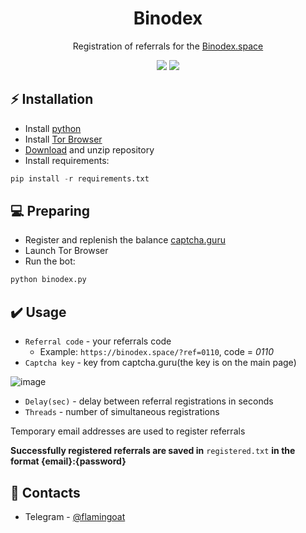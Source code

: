 <h1 align="center">Binodex</h1>

<p align="center">Registration of referrals for the <a href="https://binodex.space/">Binodex.space</a></p>
<p align="center">
<img src="https://img.shields.io/badge/python-3670A0?style=for-the-badge&logo=python&logoColor=ffdd54">
<img src="https://img.shields.io/badge/Tor-7D4698?style=for-the-badge&logo=Tor-Browser&logoColor=white">
</p>

## ⚡ Installation
+ Install [python](https://www.google.com/search?client=opera&q=how+install+python)
+ Install [Tor Browser](https://www.torproject.org/download/)
+ [Download](https://sites.northwestern.edu/researchcomputing/resources/downloading-from-github) and unzip repository
+ Install requirements:
```python
pip install -r requirements.txt
```

## 💻 Preparing
+ Register and replenish the balance <a href="https://captcha.guru/">captcha.guru</a>
+ Launch Tor Browser
+ Run the bot:
```python
python binodex.py
```

## ✔️ Usage
+ ```Referral code``` - your referrals code
  + Example: ```https://binodex.space/?ref=0110```, code = <i>0110</i>
+ ```Captcha key``` - key from captcha.guru(the key is on the main page)

![image](https://user-images.githubusercontent.com/119711235/209572783-62ee781d-e3ee-4f0c-a16a-6d41696421ea.png)

+ ```Delay(sec)``` - delay between referral registrations in seconds
+ ```Threads``` - number of simultaneous registrations

Temporary email addresses are used to register referrals

**Successfully registered referrals are saved in** ```registered.txt``` **in the format {email}:{password}**

## 📧 Contacts
+ Telegram - [@flamingoat](https://t.me/flamingoat)
